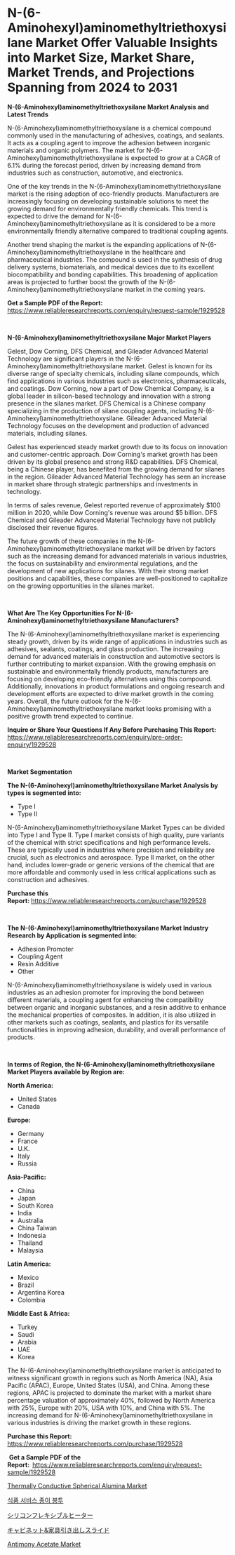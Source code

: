 <p><h1>N-(6-Aminohexyl)aminomethyltriethoxysilane Market Offer Valuable Insights into Market Size, Market Share, Market Trends, and Projections Spanning from 2024 to 2031</h1></p><p><strong>N-(6-Aminohexyl)aminomethyltriethoxysilane Market Analysis and Latest Trends</strong></p>
<p><p>N-(6-Aminohexyl)aminomethyltriethoxysilane is a chemical compound commonly used in the manufacturing of adhesives, coatings, and sealants. It acts as a coupling agent to improve the adhesion between inorganic materials and organic polymers. The market for N-(6-Aminohexyl)aminomethyltriethoxysilane is expected to grow at a CAGR of 6.1% during the forecast period, driven by increasing demand from industries such as construction, automotive, and electronics.</p><p>One of the key trends in the N-(6-Aminohexyl)aminomethyltriethoxysilane market is the rising adoption of eco-friendly products. Manufacturers are increasingly focusing on developing sustainable solutions to meet the growing demand for environmentally friendly chemicals. This trend is expected to drive the demand for N-(6-Aminohexyl)aminomethyltriethoxysilane as it is considered to be a more environmentally friendly alternative compared to traditional coupling agents.</p><p>Another trend shaping the market is the expanding applications of N-(6-Aminohexyl)aminomethyltriethoxysilane in the healthcare and pharmaceutical industries. The compound is used in the synthesis of drug delivery systems, biomaterials, and medical devices due to its excellent biocompatibility and bonding capabilities. This broadening of application areas is projected to further boost the growth of the N-(6-Aminohexyl)aminomethyltriethoxysilane market in the coming years.</p></p>
<p><strong>Get a Sample PDF of the Report:&nbsp;</strong> <a href="https://www.reliableresearchreports.com/enquiry/request-sample/1929528">https://www.reliableresearchreports.com/enquiry/request-sample/1929528</a></p>
<p>&nbsp;</p>
<p><strong>N-(6-Aminohexyl)aminomethyltriethoxysilane Major Market Players</strong></p>
<p><p>Gelest, Dow Corning, DFS Chemical, and Gileader Advanced Material Technology are significant players in the N-(6-Aminohexyl)aminomethyltriethoxysilane market. Gelest is known for its diverse range of specialty chemicals, including silane compounds, which find applications in various industries such as electronics, pharmaceuticals, and coatings. Dow Corning, now a part of Dow Chemical Company, is a global leader in silicon-based technology and innovation with a strong presence in the silanes market. DFS Chemical is a Chinese company specializing in the production of silane coupling agents, including N-(6-Aminohexyl)aminomethyltriethoxysilane. Gileader Advanced Material Technology focuses on the development and production of advanced materials, including silanes.</p><p>Gelest has experienced steady market growth due to its focus on innovation and customer-centric approach. Dow Corning's market growth has been driven by its global presence and strong R&D capabilities. DFS Chemical, being a Chinese player, has benefited from the growing demand for silanes in the region. Gileader Advanced Material Technology has seen an increase in market share through strategic partnerships and investments in technology.</p><p>In terms of sales revenue, Gelest reported revenue of approximately $100 million in 2020, while Dow Corning's revenue was around $5 billion. DFS Chemical and Gileader Advanced Material Technology have not publicly disclosed their revenue figures.</p><p>The future growth of these companies in the N-(6-Aminohexyl)aminomethyltriethoxysilane market will be driven by factors such as the increasing demand for advanced materials in various industries, the focus on sustainability and environmental regulations, and the development of new applications for silanes. With their strong market positions and capabilities, these companies are well-positioned to capitalize on the growing opportunities in the silanes market.</p></p>
<p>&nbsp;</p>
<p><strong>What Are The Key Opportunities For N-(6-Aminohexyl)aminomethyltriethoxysilane Manufacturers?</strong></p>
<p><p>The N-(6-Aminohexyl)aminomethyltriethoxysilane market is experiencing steady growth, driven by its wide range of applications in industries such as adhesives, sealants, coatings, and glass production. The increasing demand for advanced materials in construction and automotive sectors is further contributing to market expansion. With the growing emphasis on sustainable and environmentally friendly products, manufacturers are focusing on developing eco-friendly alternatives using this compound. Additionally, innovations in product formulations and ongoing research and development efforts are expected to drive market growth in the coming years. Overall, the future outlook for the N-(6-Aminohexyl)aminomethyltriethoxysilane market looks promising with a positive growth trend expected to continue.</p></p>
<p><strong>Inquire or Share Your Questions If Any Before Purchasing This Report:</strong> <a href="https://www.reliableresearchreports.com/enquiry/pre-order-enquiry/1929528">https://www.reliableresearchreports.com/enquiry/pre-order-enquiry/1929528</a></p>
<p>&nbsp;</p>
<p><strong>Market Segmentation</strong></p>
<p><strong>The N-(6-Aminohexyl)aminomethyltriethoxysilane Market Analysis by types is segmented into:</strong></p>
<p><ul><li>Type I</li><li>Type II</li></ul></p>
<p><p>N-(6-Aminohexyl)aminomethyltriethoxysilane Market Types can be divided into Type I and Type II. Type I market consists of high quality, pure variants of the chemical with strict specifications and high performance levels. These are typically used in industries where precision and reliability are crucial, such as electronics and aerospace. Type II market, on the other hand, includes lower-grade or generic versions of the chemical that are more affordable and commonly used in less critical applications such as construction and adhesives.</p></p>
<p><strong>Purchase this Report:&nbsp;</strong><a href="https://www.reliableresearchreports.com/purchase/1929528">https://www.reliableresearchreports.com/purchase/1929528</a></p>
<p>&nbsp;</p>
<p><strong>The N-(6-Aminohexyl)aminomethyltriethoxysilane Market Industry Research by Application is segmented into:</strong></p>
<p><ul><li>Adhesion Promoter</li><li>Coupling Agent</li><li>Resin Additive</li><li>Other</li></ul></p>
<p><p>N-(6-Aminohexyl)aminomethyltriethoxysilane is widely used in various industries as an adhesion promoter for improving the bond between different materials, a coupling agent for enhancing the compatibility between organic and inorganic substances, and a resin additive to enhance the mechanical properties of composites. In addition, it is also utilized in other markets such as coatings, sealants, and plastics for its versatile functionalities in improving adhesion, durability, and overall performance of products.</p></p>
<p>&nbsp;</p>
<p><strong>In terms of Region, the N-(6-Aminohexyl)aminomethyltriethoxysilane Market Players available by Region are:</strong></p>
<p>
    <p> <strong> North America: </strong>
        <ul>
            <li>United States</li>
            <li>Canada</li>
        </ul>
        </p> 
    <p> <strong> Europe: </strong>
        <ul>
            <li>Germany</li>
            <li>France</li>
            <li>U.K.</li>
            <li>Italy</li>
            <li>Russia</li>
        </ul>
        </p> 
    <p> <strong> Asia-Pacific: </strong>
        <ul>
            <li>China</li>
            <li>Japan</li>
            <li>South Korea</li>
            <li>India</li>
            <li>Australia</li>
            <li>China Taiwan</li>
            <li>Indonesia</li>
            <li>Thailand</li>
            <li>Malaysia</li>
        </ul>
        </p> 
    <p> <strong> Latin America: </strong>
        <ul>
            <li>Mexico</li>
            <li>Brazil</li>
            <li>Argentina Korea</li>
            <li>Colombia</li>
        </ul>
        </p> 
    <p> <strong> Middle East & Africa: </strong>
        <ul>
            <li>Turkey</li>
            <li>Saudi</li>
            <li>Arabia</li>
            <li>UAE</li>
            <li>Korea</li>
        </ul>
    </p>
    </p>
<p><p>The N-(6-Aminohexyl)aminomethyltriethoxysilane market is anticipated to witness significant growth in regions such as North America (NA), Asia Pacific (APAC), Europe, United States (USA), and China. Among these regions, APAC is projected to dominate the market with a market share percentage valuation of approximately 40%, followed by North America with 25%, Europe with 20%, USA with 10%, and China with 5%. The increasing demand for N-(6-Aminohexyl)aminomethyltriethoxysilane in various industries is driving the market growth in these regions.</p></p>
<p><strong>Purchase this Report: </strong><a href="https://www.reliableresearchreports.com/purchase/1929528">https://www.reliableresearchreports.com/purchase/1929528</a></p>
<p>&nbsp;<strong>Get a Sample PDF of the Report:&nbsp;&nbsp;</strong><a href="https://www.reliableresearchreports.com/enquiry/request-sample/1929528">https://www.reliableresearchreports.com/enquiry/request-sample/1929528</a></p>
<p><strong></strong></p>
<p><p><a href="https://faithful-glue-af3.notion.site/Thermally-Conductive-Spherical-Alumina-Market-with-the-goal-of-estimating-the-market-size-and-future-6e1dd6cef4e743909078f8005aa847a6">Thermally Conductive Spherical Alumina Market</a></p><p><a href="https://medium.com/@airanohannonzb68e5pb53oc1/%EC%8B%9D%EC%9D%8C%EB%A3%8C-%EC%84%9C%EB%B9%84%EC%8A%A4-%EC%9A%A9%EC%A7%80-%EB%B4%89%ED%88%AC-%EC%8B%9C%EC%9E%A5-%EC%A0%90%EC%9C%A0%EC%9C%A8-%EB%B3%80%ED%99%94-%EB%B0%8F-%EC%8B%9C%EC%9E%A5-%EC%84%B1%EC%9E%A5-%EC%B6%94%EC%84%B8-2024-2031-f7a1e94470bd">식품 서비스 종이 봉투</a></p><p><a href="https://medium.com/@denizaktekin/%E3%82%B7%E3%83%AA%E3%82%B3%E3%83%BC%E3%83%B3%E3%83%95%E3%83%AC%E3%82%AD%E3%82%B7%E3%83%96%E3%83%AB%E3%83%92%E3%83%BC%E3%82%BF%E3%83%BC%E5%B8%82%E5%A0%B4%E5%B1%95%E6%9C%9B-%E6%A5%AD%E7%95%8C%E6%A6%82%E8%A6%81%E3%81%A8%E4%BA%88%E6%B8%AC-2024%E5%B9%B4%E3%81%8B%E3%82%892031%E5%B9%B4-16270bf40821">シリコンフレキシブルヒーター</a></p><p><a href="https://medium.com/@kelosurfing/%E3%82%AD%E3%83%A3%E3%83%93%E3%83%8D%E3%83%83%E3%83%88%E3%81%8A%E3%82%88%E3%81%B3%E5%AE%B6%E5%85%B7%E7%94%A8%E5%BC%95%E3%81%8D%E5%87%BA%E3%81%97%E3%82%B9%E3%83%A9%E3%82%A4%E3%83%89%E3%81%AE%E5%B8%82%E5%A0%B4%E8%A6%8F%E6%A8%A1-cagr-%E3%83%88%E3%83%AC%E3%83%B3%E3%83%892024%E5%B9%B4%E3%81%8B%E3%82%892030%E5%B9%B4-bcde95b26105">キャビネット&家具引き出しスライド</a></p><p><a href="https://github.com/changoleonlaverguenzanoexiste/Market-Research-Report-List-2/blob/main/antimony-acetate-market.md">Antimony Acetate Market</a></p></p>